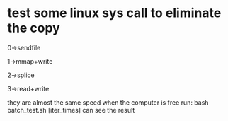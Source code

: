 test some linux sys call to eliminate the copy
===

0->sendfile

1->mmap+write

2->splice

3->read+write

they are almost the same speed when the computer is free
run:
bash batch_test.sh [iter_times]
can see the result
